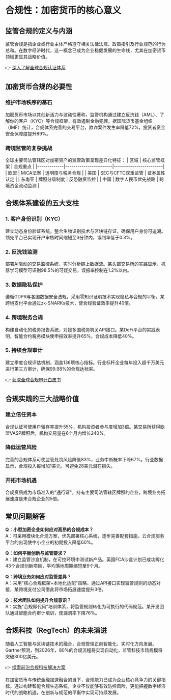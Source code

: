 # 合规性：加密货币的核心意义

## 监管合规的定义与内涵

监管合规是指企业或行业主体严格遵守相关法律法规、政策指引及行业规范的行为总和。在数字经济时代，这一概念已成为企业稳健发展的生命线，尤其在加密货币领域更显其战略价值。

👉 [深入了解全球合规认证体系](https://bit.ly/okx_welcome)

## 加密货币合规的必要性

### 维护市场秩序的基石
加密货币市场以其创新活力与波动性著称，监管机构通过建立反洗钱（AML）、了解你的客户（KYC）等合规框架，有效遏制金融犯罪。据国际货币基金组织（IMF）统计，合规体系完善的交易平台，欺诈案件发生率降低72%，投资者资金安全保障度提升89%。

### 跨境监管的复杂挑战
全球主要司法管辖区对加密资产的监管政策呈现差异化特征：
| 区域        | 核心监管框架          | 合规重点               |
|-------------|-----------------------|------------------------|
| 欧盟        | MiCA法案              | 透明度与税务合规       |
| 美国        | SEC与CFTC双重监管     | 证券属性认定           |
| 东南亚      | 牌照分级制度          | 反恐融资监控           |
| 中国        | 数字人民币优先战略    | 跨境资金流动监测       |

## 合规体系建设的五大支柱

### 1. 客户身份识别（KYC）
建立动态身份验证系统，整合生物识别技术与区块链存证，确保用户身份可追溯。领先平台已实现开户审核时间缩短至3分钟内，误判率低于0.3%。

### 2. 反洗钱监测
部署AI驱动的交易监控系统，实时分析链上数据流。某头部交易所的实践显示，机器学习模型可识别98.5%的可疑交易，误报率控制在1.2%以内。

### 3. 数据隐私保护
遵循GDPR与各国数据安全法规，采用零知识证明技术实现隐私与合规的平衡。某跨境支付平台通过zk-SNARKs技术，使合规验证效率提升40倍。

### 4. 跨境税务合规
构建自动化的税务报告系统，对接多国税务机关API接口。某DeFi平台的实践表明，智能合约税务模块使申报效率提升65%，合规成本降低40%。

### 5. 持续合规审计
建立季度合规评估机制，涵盖136项核心指标。行业标杆企业每年投入超千万美元进行第三方审计，确保99.98%的合规达标率。

👉 [获取全球合规审计白皮书](https://bit.ly/okx_welcome)

## 合规实践的三大战略价值

### 建立信任资本
合规认证可使用户留存率提升55%，机构投资者参与度增加3倍。某交易所获得欧盟VASP牌照后，机构交易量在6个月内增长240%。

### 降低运营风险
完善的合规体系可使监管处罚风险降低83%，业务中断概率下降67%。行业数据显示，合规投入每增加1美元，可避免28美元潜在损失。

### 开拓市场机遇
合规资质成为市场准入的"通行证"，持有主要司法管辖区牌照的企业，跨境业务拓展速度是未合规企业的5倍。

## 常见问题解答

**Q：小型加密企业如何应对高昂的合规成本？**  
A：可采用模块化合规方案，优先部署核心系统，逐步完善配套措施。云合规服务平台的出现使中小企业的初期投入降低60%。

**Q：如何平衡创新与监管要求？**  
A：建立监管沙盒机制，在可控环境中测试新产品。英国FCA沙盒计划已成功孵化43个合规创新项目，平均落地周期缩短至9个月。

**Q：跨境业务如何应对监管差异？**  
A：采用"核心合规框架+本地化适配"策略，通过API接口实现监管规则的动态对接，某跨境支付公司借此将市场拓展速度提升3倍。

**Q：技术团队如何提升合规意识？**  
A：实施"合规即代码"培训体系，将监管规则转化为可执行的代码规范。某开发团队通过智能合约审计培训，使漏洞率下降76%。

## 合规科技（RegTech）的未来演进

随着人工智能与区块链技术的融合，合规管理正向智能化、实时化方向发展。Gartner预测，到2026年，80%的合规流程将实现自动化，监管科技市场规模将突破300亿美元。

👉 [探索前沿合规科技解决方案](https://bit.ly/okx_welcome)

在加密货币与传统金融加速融合的当下，合规能力已成为企业核心竞争力的关键指标。通过构建智能合规生态系统，企业不仅能够有效防控风险，更能把握数字经济时代的战略机遇，在创新与规范的平衡中实现可持续发展。